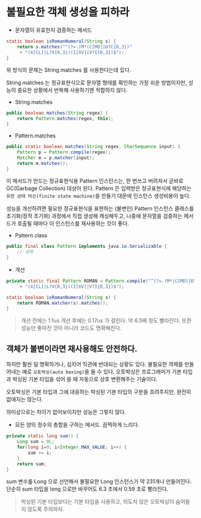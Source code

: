 # 불필요한 객체 생성을 피하라

- 문자열이 유효한지 검증하는 메서드

```java
static boolean isRomanNumeral(String s) {
    return s.matches("^(?=.)M*(C[MD]|D?C{0,3})"
     + "(X[CL]|L?X{0,3})(I[XV]|V?I{0,3})$");
}
```

위 방식의 문제는 String.matches 를 사용한다는데 있다.

String.matches 는 정규표현식으로 문자열 형태를 확인하는 가장 쉬운 방법이지만, 성능이 중요한 상황에서 반복해 사용하기엔 적합하지 않다.

- String.matches 

```java
public boolean matches(String regex) {
    return Pattern.matches(regex, this);
}
```

- Pattern.matches

```java
public static boolean matches(String regex, CharSequence input) {
    Pattern p = Pattern.compile(regex);
    Matcher m = p.matcher(input);
    return m.matches();
}
```    

이 메서드가 만드는 정규표현식용 Pattern 인스턴스는, 한 번쓰고 버려져서 곧바로 GC(Garbage Collection) 대상이 된다. 
Pattern 은 입력받은 정규표현식에 해당하는 `유한 상태 머신(finite state machine)`을 만들기 대문에 인스턴스 생성비용이 높다.

성능을 개선하려면 필요한 정규표현식을 표현하는 (불변인) Pattern 인스턴스 클래스를 초기화(정적 초기화) 과정에서 직접 생성해 캐싱해두고, 나중에
문자열을 검증하는 메서드가 호출될 때마다 이 인스턴스를 재사용하는 것이 좋다.

- Pattern class

```java
public final class Pattern implements java.io.Serializable {
    // 생략
}
```

- 개선

```java
private static final Pattern ROMAN = Pattern.compile("^(?=.)M*(C[MD]|D?C{0,3})"
     + "(X[CL]|L?X{0,3})(I[XV]|V?I{0,3})$");

static boolean isRomanNumeral(String s) {
    return ROMAN.matcher(s).matches();
}
```

> 개선 전에는 1.1us 개선 후에는 0.17us 가 걸린다. 약 6.5배 정도 빨라진다. 또한 성능만 좋아진 것이 아니라 코드도 명확해진다.

## 객체가 불변이라면 재사용해도 안전하다.

하지만 훨씬 덜 명확하거나, 심지어 직관에 반대되는 상황도 있다. 불필요한 객체를 만들어내는 예로 `오토박싱(auto boxing)`을 들 수 있다.
오토박싱은 프로그래머가 기본 타입과 박싱된 기본 타입을 섞어 쓸 때 자동으로 상호 변환해주는 기술이다.

오토박싱은 기본 타입과 그에 대응하는 박싱된 기본 타입의 구분을 흐려주지만, 완전히 없애지는 않는다.

의미상으로는 차이가 없어보이지만 성능은 그렇지 않다.

- 모든 양의 정수의 총합을 구하는 메서드. 끔찍하게 느리다.

```java
private static long sum() {
    Long sum = 0L;
    for(long i=0; i<Integer.MAX_VALUE; i++) {
        sum += i;
    } 
    return sum;
}
```

sum 변수를 Long 으로 선언해서 불필요한 Long 인스턴스가 약 231개나 만들어진다.
단순히 sum 타입을 long 으로만 바꾸어도 6.3 초에서 0.59 초로 빨라진다.

> 박싱된 기본 타입보다는 기본 타입을 사용하고, 의도치 않은 오토박싱이 숨어들지 않도록 주의하자.
